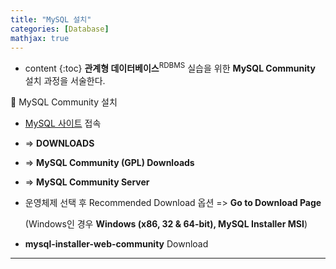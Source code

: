 ```yaml
---
title: "MySQL 설치"
categories: [Database]
mathjax: true
---
```


* content
{:toc}
**관계형 데이터베이스**<sup>RDBMS</sup> 실습을 위한 **MySQL Community** 설치 과정을 서술한다.

📌 MySQL Community 설치

-   [MySQL 사이트](https://www.mysql.com/) 접속

-   => **DOWNLOADS**

-   => **MySQL Community (GPL) Downloads**

-   => **MySQL Community Server**

-   운영체제 선택 후 Recommended Download 옵션 => **Go to Download Page**

    (Windows인 경우 **Windows (x86, 32 &  64-bit), MySQL Installer MSI**)

-   **mysql-installer-web-community** Download

---
